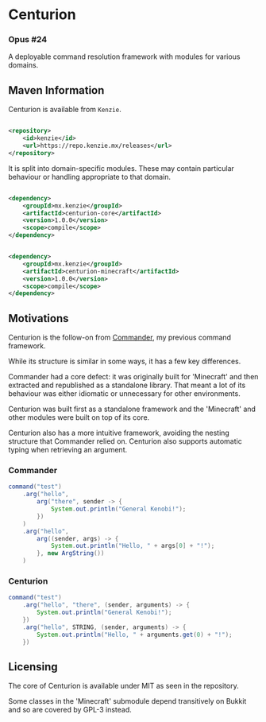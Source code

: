 Centurion
=====

### Opus #24

A deployable command resolution framework with modules for various domains.

## Maven Information

Centurion is available from `Kenzie`.

```xml

<repository>
    <id>kenzie</id>
    <url>https://repo.kenzie.mx/releases</url>
</repository>
```

It is split into domain-specific modules. These may contain particular behaviour or handling appropriate to that domain.

```xml

<dependency>
    <groupId>mx.kenzie</groupId>
    <artifactId>centurion-core</artifactId>
    <version>1.0.0</version>
    <scope>compile</scope>
</dependency>
```

```xml

<dependency>
    <groupId>mx.kenzie</groupId>
    <artifactId>centurion-minecraft</artifactId>
    <version>1.0.0</version>
    <scope>compile</scope>
</dependency>
```

## Motivations

Centurion is the follow-on from [Commander](https://github.com/Moderocky/Commander), my previous command framework.

While its structure is similar in some ways, it has a few key differences.

Commander had a core defect: it was originally built for 'Minecraft' and then extracted and republished as a standalone
library.
That meant a lot of its behaviour was either idiomatic or unnecessary for other environments.

Centurion was built first as a standalone framework and the 'Minecraft' and other modules were built on top of its core.

Centurion also has a more intuitive framework, avoiding the nesting structure that Commander relied on.
Centurion also supports automatic typing when retrieving an argument.

### Commander

```java 
command("test")
    .arg("hello",
        arg("there", sender -> {
            System.out.println("General Kenobi!");
        })
    )
    .arg("hello",
        arg((sender, args) -> {
            System.out.println("Hello, " + args[0] + "!");
        }, new ArgString())
    )
```

### Centurion

```java 
command("test")
    .arg("hello", "there", (sender, arguments) -> {
        System.out.println("General Kenobi!");
    })
    .arg("hello", STRING, (sender, arguments) -> {
        System.out.println("Hello, " + arguments.get(0) + "!");
    })
```

## Licensing

The core of Centurion is available under MIT as seen in the repository.

Some classes in the 'Minecraft' submodule depend transitively on Bukkit and so are covered by GPL-3 instead.
